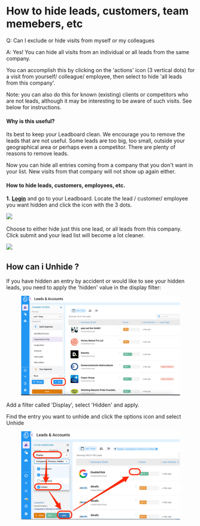 # How to hide leads, customers, team memebers, etc

Q: Can I exclude or hide visits from myself or my colleagues

A:  Yes! You can hide all visits from an individual or all leads from the same company.

You can accomplish this by clicking on the 'actions' icon (3 vertical dots) for a visit from yourself/ colleague/ employee, then select to hide 'all leads from this company'.

Note: you can also do this for known (existing) clients or competitors who are not leads, although it may be interesting to be aware of such visits. See below for instructions.

#### Why is this useful?

Its best to keep your Leadboard clean. We encourage you to remove the leads that are not useful. Some leads are too big, too small, outside your geographical area or perhaps even a competitor. There are plenty of reasons to remove leads.

Now you can hide all entries coming from a company that you don't want in your list. New visits from that company will not show up again either.

#### How to hide leads, customers, employees, etc.

**1.** [**Login**](https://product.leadboxer.com/?email=%3C%3CEmail%20Address%3E%3E) and go to your Leadboard. Locate the lead / customer/ employee you want hidden and click the icon with the 3 dots.

![](<../.gitbook/assets/LeadBoxer\_App (16).png>)

Choose to either hide just this one lead, or all leads from this company. Click submit and your lead list will become a lot cleaner.

![](<../.gitbook/assets/LeadBoxer\_App (17).png>)

## How can i Unhide ?

If you have hidden an entry by accident or would like to see your hidden leads, you need to apply the 'hidden' value in the display filter:

<figure><img src="../.gitbook/assets/LeadBoxer_App_and__16256_Re__Unknown_Leadboxer_Leads_-_Tyler_Massicotte.png" alt=""><figcaption></figcaption></figure>

Add a filter called 'Display', select 'Hidden' and apply.

Find the entry you want to unhide and click the options icon and select Unhide

<figure><img src="../.gitbook/assets/LeadBoxer_App_and__16256_Re__Unknown_Leadboxer_Leads_-_Tyler_Massicotte (1).png" alt=""><figcaption></figcaption></figure>
